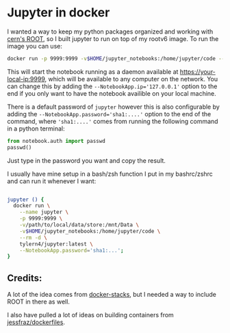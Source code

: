 # Jupyter in docker

I wanted a way to keep my python packages organized and working with [cern's ROOT](https://github.com/root-project/root), so I built jupyter to run on top of my rootv6 image. To run the image you can use:

```bash
docker run -p 9999:9999 -v$HOME/jupyter_notebooks:/home/jupyter/code --rm -d tylern4/jupyter:latest
```
This will start the notebook running as a daemon available at [https://your-local-ip:9999](https://localhost:9999), which will be available to any computer on the network. You can change this by adding the ` --NotebookApp.ip='127.0.0.1' ` option to the end if you only want to have the notebook availible on your local machine.

There is a default password of `jupyter` however this is also configurable by adding the
`--NotebookApp.password='sha1:....'` option to the end of the command, where `'sha1:....'` comes from running the following command in a python terminal:

```python
from notebook.auth import passwd
passwd()
```

Just type in the password you want and copy the result.

I usually have mine setup in a bash/zsh function I put in my bashrc/zshrc and can run it whenever I want:

```bash

jupyter () {
  docker run \
    --name jupyter \
    -p 9999:9999 \
    -v/path/to/local/data/store:/mnt/Data \
    -v$HOME/jupyter_notebooks:/home/jupyter/code \
    --rm -d \
    tylern4/jupyter:latest \
    --NotebookApp.password='sha1:...';
}

```

## Credits:

A lot of the idea comes from [docker-stacks](https://github.com/jupyter/docker-stacks), but I needed a way to include ROOT in there as well.

I also have pulled a lot of ideas on building containers from [jessfraz/dockerfiles](https://github.com/jessfraz/dockerfiles).
